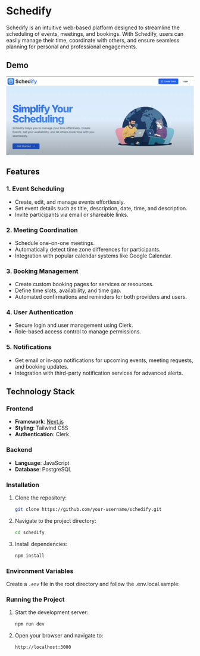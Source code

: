 # Schedify
Schedify is an intuitive web-based platform designed to streamline the scheduling of events, meetings, and bookings. With Schedify, users can easily manage their time, coordinate with others, and ensure seamless planning for personal and professional engagements.


## Demo
[![Watch the video](SchedifyDemo.png)](https://www.youtube.com/watch?v=Tid3EElHr9I)


## Features

### 1. Event Scheduling
- Create, edit, and manage events effortlessly.
- Set event details such as title, description, date, time, and description.
- Invite participants via email or shareable links.

### 2. Meeting Coordination
- Schedule one-on-one meetings.
- Automatically detect time zone differences for participants.
- Integration with popular calendar systems like Google Calendar.

### 3. Booking Management
- Create custom booking pages for services or resources.
- Define time slots, availability, and time gap.
- Automated confirmations and reminders for both providers and users.

### 4. User Authentication
- Secure login and user management using Clerk.
- Role-based access control to manage permissions.

### 5. Notifications
- Get email or in-app notifications for upcoming events, meeting requests, and booking updates.
- Integration with third-party notification services for advanced alerts.



## Technology Stack

### Frontend
- **Framework**: [Next.js](https://nextjs.org/)
- **Styling**: Tailwind CSS
- **Authentication**: Clerk

### Backend
- **Language**: JavaScript
- **Database**: PostgreSQL


### Installation
1. Clone the repository:
   ```bash
   git clone https://github.com/your-username/schedify.git
   ```
2. Navigate to the project directory:
   ```bash
   cd schedify
   ```
3. Install dependencies:
   ```bash
   npm install
   ```

### Environment Variables
Create a `.env` file in the root directory and follow the .env.local.sample:


### Running the Project
1. Start the development server:
   ```bash
   npm run dev
   ```
2. Open your browser and navigate to:
   ```
   http://localhost:3000
   ```

